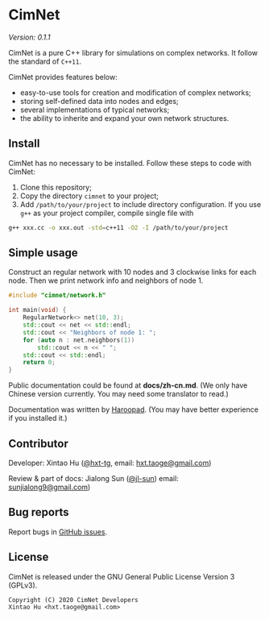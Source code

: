 # CimNet

_Version: 0.1.1_

CimNet is a pure C++ library for simulations on complex networks.
It follow the standard of `C++11`.

CimNet provides features below:

- easy-to-use tools for creation and modification of complex networks;
- storing self-defined data into nodes and edges;
- several implementations of typical networks;
- the ability to inherite and expand your own network structures.

## Install

CimNet has no necessary to be installed.
Follow these steps to code with CimNet:

1. Clone this repository;
2. Copy the directory `cimnet` to your project;
3. Add `/path/to/your/project` to include directory configuration.
If you use `g++` as your project compiler, compile single file with
```sh
g++ xxx.cc -o xxx.out -std=c++11 -O2 -I /path/to/your/project
```

## Simple usage

Construct an regular network with 10 nodes and 3 clockwise links for each node.
Then we print network info and neighbors of node 1.

```cpp
#include "cimnet/network.h"

int main(void) {
    RegularNetwork<> net(10, 3);
    std::cout << net << std::endl;
    std::cout << "Neighbors of node 1: ";
    for (auto n : net.neighbors(1))
        std::cout << n << " ";
    std::cout << std::endl;
    return 0;
}
```

Public documentation could be found at **docs/zh-cn.md**. (We only have Chinese version currently. You may need some translator to read.)

Documentation was written by [Haroopad](http://pad.haroopress.com/). (You may have better experience if you installed it.)

## Contributor

Developer: Xintao Hu ([@hxt-tg](https://github.com/hxt-tg),
email: [hxt.taoge@gmail.com](mailto:hxt.taoge@gmail.com))

Review & part of docs: Jialong Sun ([@jl-sun](https://github.com/jl-sun))
email: [sunjialong9@gmail.com](mailto:sunjialong9@gmail.com))


## Bug reports

Report bugs in
[GitHub issues](https://github.com/hxt-tg/cimnet/issues).

## License

CimNet is released under the GNU General Public License Version 3 (GPLv3).

```
Copyright (C) 2020 CimNet Developers
Xintao Hu <hxt.taoge@gmail.com>
```
